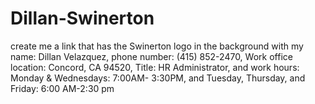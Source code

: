 # Dillan-Swinerton
create me a link that has the Swinerton logo in the background with my name: Dillan Velazquez, phone number: (415) 852-2470, Work office location: Concord, CA 94520, Title: HR Administrator, and work hours: Monday & Wednesdays: 7:00AM- 3:30PM, and Tuesday, Thursday, and Friday: 6:00 AM-2:30 pm
